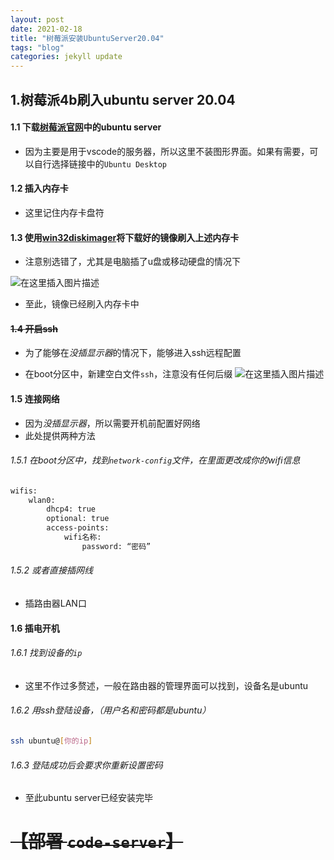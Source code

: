 ```yaml
---
layout: post
date: 2021-02-18
title: "树莓派安装UbuntuServer20.04"
tags: "blog"
categories: jekyll update
---
```


## 1.树莓派4b刷入ubuntu server 20.04
#### 1.1 下载[树莓派官网](https://www.raspberrypi.org/software/operating-systems/)中的ubuntu server
- 因为主要是用于vscode的服务器，所以这里不装图形界面。如果有需要，可以自行选择链接中的`Ubuntu Desktop`

#### 1.2 插入内存卡

- 这里记住内存卡盘符

#### 1.3 使用[win32diskimager](https://win32diskimager.download/)将下载好的镜像刷入**上述**内存卡

- 注意别选错了，尤其是电脑插了u盘或移动硬盘的情况下

![在这里插入图片描述](https://img-blog.csdnimg.cn/20210204170239234.png?x-oss-process=image/watermark,type_ZmFuZ3poZW5naGVpdGk,shadow_10,text_aHR0cHM6Ly9ibG9nLmNzZG4ubmV0L3FxXzQwOTMzNDY3,size_16,color_FFFFFF,t_70)

- 至此，镜像已经刷入内存卡中

#### ~~1.4 开启ssh~~ 

- 为了能够在*没插显示器*的情况下，能够进入ssh远程配置

- 在boot分区中，新建空白文件`ssh`，注意没有任何后缀
![在这里插入图片描述](https://img-blog.csdnimg.cn/20210204170631581.png)

#### 1.5 连接网络

- 因为*没插显示器*，所以需要开机前配置好网络
- 此处提供两种方法

###### 1.5.1 在boot分区中，找到`network-config`文件，在里面更改成你的wifi信息

```bash
wifis:
	wlan0:
		dhcp4: true
		optional: true
		access-points:
			wifi名称:
				password: “密码”

```


###### 1.5.2 或者直接插网线
- 插路由器LAN口

#### 1.6 插电开机
###### 1.6.1 找到设备的`ip`
- 这里不作过多赘述，一般在路由器的管理界面可以找到，设备名是ubuntu

###### 1.6.2 用ssh登陆设备，（用户名和密码都是*ubuntu*）
```bash
ssh ubuntu@[你的ip]
```

###### 1.6.3 登陆成功后会要求你重新设置密码
- 至此ubuntu server已经安装完毕

# ~~【部署 `code-server`】~~ 


